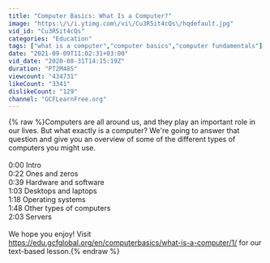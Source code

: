```yaml
---
title: "Computer Basics: What Is a Computer?"
image: "https:\/\/i.ytimg.com\/vi\/Cu3R5it4cQs\/hqdefault.jpg"
vid_id: "Cu3R5it4cQs"
categories: "Education"
tags: ["what is a computer","computer basics","computer fundamentals"]
date: "2021-09-09T11:02:31+03:00"
vid_date: "2020-08-31T14:15:19Z"
duration: "PT2M48S"
viewcount: "434731"
likeCount: "3341"
dislikeCount: "129"
channel: "GCFLearnFree.org"
---
```

{% raw %}Computers are all around us, and they play an important role in our lives. But what exactly is a computer? We're going to answer that question and give you an overview of some of the different types of computers you might use. <br /><br />0:00 Intro<br />0:22 Ones and zeros<br />0:39 Hardware and software<br />1:03 Desktops and laptops<br />1:18 Operating systems<br />1:48 Other types of computers<br />2:03 Servers<br /><br />We hope you enjoy! Visit <a rel="nofollow" target="blank" href="https://edu.gcfglobal.org/en/computerbasics/what-is-a-computer/1/">https://edu.gcfglobal.org/en/computerbasics/what-is-a-computer/1/</a> for our text-based lesson.{% endraw %}
